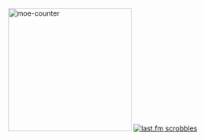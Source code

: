<img src="https://moe-counter.glitch.me/get/@makuyoshi?theme=rule34" alt="moe-counter" width=250/>
<a href="https://www.last.fm/user/makuyoshi"><img src="https://lastfm-recently-played.vercel.app/api?user=makuyoshi&show_user=header&count=5" alt="last.fm scrobbles"/></a>
